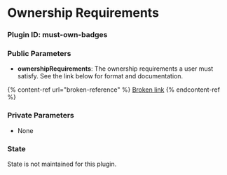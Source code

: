# Ownership Requirements

### Plugin ID: must-own-badges

### Public Parameters

* **ownershipRequirements**: The ownership requirements a user must satisfy. See the link below for format and documentation.

{% content-ref url="broken-reference" %}
[Broken link](broken-reference)
{% endcontent-ref %}

### Private Parameters

* None

### State

State is not maintained for this plugin.
